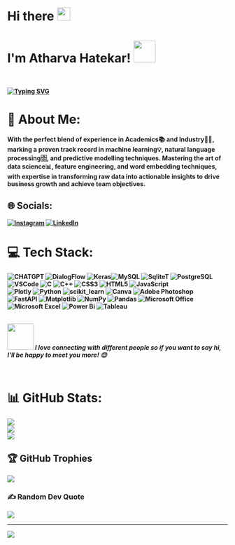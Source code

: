 <h1>Hi there <img src="https://raw.githubusercontent.com/MartinHeinz/MartinHeinz/master/wave.gif" width="30px">  </h1>
  <h1>I'm <b>Atharva Hatekar!<b/> <img src="https://media.giphy.com/media/mGcNjsfWAjY5AEZNw6/giphy.gif" width="50"></h1>

<br>

[![Typing SVG](https://readme-typing-svg.herokuapp.com?font=&size=32&duration=4500&pause=1000&color=7C7BF7&center=true&vCenter=true&random=false&width=435&lines=Motivated+Data+Scientist)](https://git.io/typing-svg)

# 💫 About Me:
<b>With the perfect blend of experience in Academics📚 and Industry👨‍💻, marking a proven track record in
machine learning💡, natural language processing🈴, and predictive modelling techniques. Mastering the art of data science📊, feature engineering, and word embedding
techniques, with expertise in transforming raw data into actionable insights to drive business growth and achieve team
objectives.<br>


## 🌐 Socials:
[![Instagram](https://img.shields.io/badge/Instagram-%23E4405F.svg?logo=Instagram&logoColor=white)](https://instagram.com/atharva_hatekar) [![LinkedIn](https://img.shields.io/badge/LinkedIn-%230077B5.svg?logo=linkedin&logoColor=white)](https://linkedin.com/in/atharvahatekar)




# 💻 Tech Stack:
![CHATGPT](https://img.shields.io/badge/ChatGPT-74aa9c?style=for-the-badge&logo=openai&logoColor=white) ![DialogFlow](https://img.shields.io/badge/dialogflow-FF9800?style=for-thebadge&logo=dialogflow&logoColor=white) ![Keras](https://img.shields.io/badge/Keras-FF0000?style=for-the-badge&logo=keras&logoColor=white)![MySQL](https://img.shields.io/badge/MySQL-005C84?style=for-the-badge&logo=mysql&logoColor=white) ![SqliteT](https://img.shields.io/badge/Sqlite-003B57?style=for-the-badge&logo=sqlite&logoColor=white) ![PostgreSQL](https://img.shields.io/badge/PostgreSQL-316192?style=for-the-badge&logo=postgresql&logoColor=white)<br> ![VSCode](https://img.shields.io/badge/VSCode-0078D4?style=for-the-badge&logo=visual%20studio%20code&logoColor=white) ![C](https://img.shields.io/badge/C-00599C?style=for-the-badge&logo=c&logoColor=white) ![C++](https://img.shields.io/badge/C%2B%2B-00599C?style=for-the-badge&logo=c%2B%2B&logoColor=white) ![CSS3](https://img.shields.io/badge/CSS3-1572B6?style=for-the-badge&logo=css3&logoColor=white) ![HTML5](https://img.shields.io/badge/HTML5-E34F26?style=for-the-badge&logo=html5&logoColor=white) ![JavaScript](https://img.shields.io/badge/JavaScript-323330?style=for-the-badge&logo=javascript&logoColor=F7DF1E) <br> ![Plotly](https://img.shields.io/badge/Plotly-239120?style=for-the-badge&logo=plotly&logoColor=white) ![Python](https://img.shields.io/badge/Python-FFD43B?style=for-the-badge&logo=python&logoColor=blue) ![scikit_learn](https://img.shields.io/badge/scikit_learn-F7931E?style=for-the-badge&logo=scikit-learn&logoColor=white) ![Canva](https://img.shields.io/badge/Canva-%2300C4CC.svg?style=for-the-badge&logo=Canva&logoColor=white) ![Adobe Photoshop](https://img.shields.io/badge/adobe%20photoshop-%2331A8FF.svg?style=for-the-badge&logo=adobe%20photoshop&logoColor=white) <br>![FastAPI](https://img.shields.io/badge/FastAPI-005571?style=for-the-badge&logo=fastapi) ![Matplotlib](https://img.shields.io/badge/Matplotlib-%23ffffff.svg?style=for-the-badge&logo=Matplotlib&logoColor=black) 
![NumPy](https://img.shields.io/badge/numpy-%23013243.svg?style=for-the-badge&logo=numpy&logoColor=white) ![Pandas](https://img.shields.io/badge/pandas-%23150458.svg?style=for-the-badge&logo=pandas&logoColor=white) ![Microsoft Office](https://img.shields.io/badge/Microsoft_Office-D83B01?style=for-the-badge&logo=microsoft-office&logoColor=white) <br>![Microsoft Excel](https://img.shields.io/badge/Microsoft_Excel-217346?style=for-the-badge&logo=microsoft-excel&logoColor=white) ![Power Bi](https://img.shields.io/badge/power_bi-F2C811?style=for-the-badge&logo=powerbi&logoColor=black) ![Tableau](https://img.shields.io/badge/Tableau-E97627?style=for-the-badge&logo=Tableau&logoColor=white)
<br>
<br>

<img src="https://media.giphy.com/media/LnQjpWaON8nhr21vNW/giphy.gif" width="60"> <em><b>I love connecting with different people</b> so if you want to say <b>hi, I'll be happy to meet you more!</b> 😊</em>

<br>

# 📊 GitHub Stats:
![](https://github-readme-stats.vercel.app/api?username=atharvahatekar&theme=tokyonight&hide_border=true&include_all_commits=true&count_private=true)<br/>
![](https://github-readme-streak-stats.herokuapp.com/?user=atharvahatekar&theme=tokyonight&hide_border=true)<br/>
![](https://github-readme-stats.vercel.app/api/top-langs/?username=atharvahatekar&theme=tokyonight&hide_border=true&include_all_commits=true&count_private=true&layout=compact)

## 🏆 GitHub Trophies
![](https://github-profile-trophy.vercel.app/?username=atharvahatekar&theme=radical&no-frame=true&no-bg=false&margin-w=4)

### ✍️ Random Dev Quote
![](https://quotes-github-readme.vercel.app/api?type=horizontal&theme=merko)



---
[![](https://visitcount.itsvg.in/api?id=atharvahatekar&icon=8&color=8)](https://visitcount.itsvg.in)



